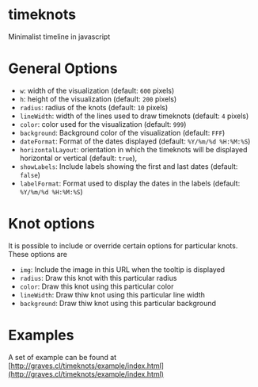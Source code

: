timeknots
=========

Minimalist timeline in javascript


General Options
===============

* `w`: width of the visualization (default: `600` pixels)
* `h`: height of the visualization (default: `200` pixels)
* `radius`: radius of the knots (default: `10` pixels)
* `lineWidth`: width of the lines used to draw timeknots (default: `4` pixels)
* `color`: color used for the visualization (default: `999`)
* `background`: Background color of the visualization (default: `FFF`)
* `dateFormat`: Format of the dates displayed (default: `%Y/%m/%d %H:%M:%S`)
* `horizontalLayout`: orientation in which the timeknots will be displayed horizontal or vertical (default: `true`),
* `showLabels`: Include labels showing the first and last dates (default: `false`)
* `labelFormat`: Format used to display the dates in the labels (default: `%Y/%m/%d %H:%M:%S`)


Knot options
============

It is possible to include or override certain options for particular knots. These options are

* `img`: Include the image in this URL when the tooltip is displayed
* `radius`: Draw this knot with this particular radius
* `color`: Draw this knot using this particular color
* `lineWidth`: Draw thiw knot using this particular line width
* `background`: Draw thiw knot using this particular background


Examples
========

A set of example can be found at [http://graves.cl/timeknots/example/index.html](http://graves.cl/timeknots/example/index.html) 

